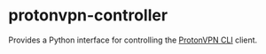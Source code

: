 # protonvpn-controller

Provides a Python interface for controlling the [ProtonVPN CLI](https://protonvpn.com/support/linux-vpn-tool/) client.
